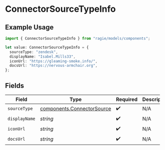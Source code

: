 # ConnectorSourceTypeInfo

## Example Usage

```typescript
import { ConnectorSourceTypeInfo } from "ragie/models/components";

let value: ConnectorSourceTypeInfo = {
  sourceType: "zendesk",
  displayName: "Isabel.Mills33",
  iconUrl: "https://gleaming-smoke.info/",
  docsUrl: "https://nervous-armchair.org",
};
```

## Fields

| Field                                                                    | Type                                                                     | Required                                                                 | Description                                                              |
| ------------------------------------------------------------------------ | ------------------------------------------------------------------------ | ------------------------------------------------------------------------ | ------------------------------------------------------------------------ |
| `sourceType`                                                             | [components.ConnectorSource](../../models/components/connectorsource.md) | :heavy_check_mark:                                                       | N/A                                                                      |
| `displayName`                                                            | *string*                                                                 | :heavy_check_mark:                                                       | N/A                                                                      |
| `iconUrl`                                                                | *string*                                                                 | :heavy_check_mark:                                                       | N/A                                                                      |
| `docsUrl`                                                                | *string*                                                                 | :heavy_check_mark:                                                       | N/A                                                                      |